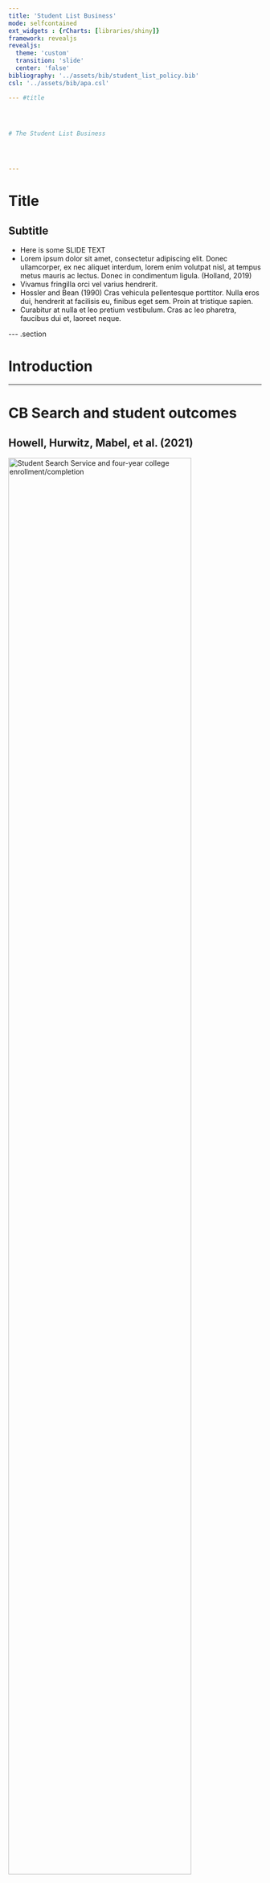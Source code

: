 ```yaml
---
title: 'Student List Business'
mode: selfcontained
ext_widgets : {rCharts: [libraries/shiny]}
framework: revealjs
revealjs:
  theme: 'custom'
  transition: 'slide'
  center: 'false'
bibliography: '../assets/bib/student_list_policy.bib'
csl: '../assets/bib/apa.csl'

--- #title




# The Student List Business




---
```


# Title
## Subtitle

- Here is some SLIDE TEXT
- Lorem ipsum dolor sit amet, consectetur adipiscing elit. Donec ullamcorper, ex nec aliquet interdum, lorem enim volutpat nisl, at tempus metus mauris ac lectus. Donec in condimentum ligula. (Holland, 2019)
- Vivamus fringilla orci vel varius hendrerit. 
- Hossler and Bean (1990) Cras vehicula pellentesque porttitor. Nulla eros dui, hendrerit at facilisis eu, finibus eget sem. Proin at tristique sapien. 
- Curabitur at nulla et leo pretium vestibulum. Cras ac leo pharetra, faucibus dui et, laoreet neque.

--- .section

# Introduction


---

# CB Search and student outcomes
## Howell, Hurwitz, Mabel, et al. (2021)



<img src="assets/fig/cb-fig-1.png" title="Student Search Service and four-year college enrollment/completion" alt="Student Search Service and four-year college enrollment/completion" width="85%" />

---

# How could student lists be so important for college access?

<br>

The US market for higher education
- National voucher system
  - Federal/state student aid, household savings, follow students to institutions
  - T4 institutions have incentive to provide access
- Title IV institutions
  - Allowed to enroll students that receive federal financial aid
  - Tuition is largest revenue sources, including T4 aid
  - Institutions have financial incentive to enroll students who receive T4 aid

<br>

Student lists
- A matchmaking intermediary that connects institutions to prospects
- Institutions need students to survive and meet enrollment goals
  - Problem: don't know who these prospects are or how to contact them
  - Student list business overcomes this problem


--- &twocol

# Two-column layout
## w/ image

*** =left

- Lorem ipsum dolor sit amet, consectetur adipiscing elit. Donec ullamcorper, ex nec aliquet interdum, lorem enim volutpat nisl, at tempus metus mauris ac lectus. Donec in condimentum ligula. 
- Vivamus fringilla orci vel varius hendrerit. 
- Cras vehicula pellentesque porttitor. Nulla eros dui, hendrerit at facilisis eu, finibus eget sem. Proin at tristique sapien. 
- Curabitur at nulla et leo pretium vestibulum. Cras ac leo pharetra, faucibus dui et, laoreet neque.

*** =right

<img src="../assets/images/enrollment_funnel.png" alt="Enrollment Funnel" style="width:65%;margin:0 auto;">


---

# Embed interactive components
## Maps

<iframe src="https://cyouh95.github.io/third-way-report/assets/maps/map_income.html" width="100%" style="margin-top: 10px;" allowtransparency="true"></iframe>


---

# Embed interactive components
## Shiny apps

<iframe src="https://jkcf.shinyapps.io/dashboard/" width="100%" style="margin-top: 10px;" allowtransparency="true"></iframe>


--- .section

# Student List Business/Market Dynamics


---

# Title
## Subtitle

- Lorem ipsum dolor sit amet, consectetur adipiscing elit. Donec ullamcorper, ex nec aliquet interdum, lorem enim volutpat nisl, at tempus metus mauris ac lectus. Donec in condimentum ligula.
- Vivamus fringilla orci vel varius hendrerit. 
- Cras vehicula pellentesque porttitor. Nulla eros dui, hendrerit at facilisis eu, finibus eget sem. Proin at tristique sapien. 
- Curabitur at nulla et leo pretium vestibulum. Cras ac leo pharetra, faucibus dui et, laoreet neque.


--- .section

# Empirical Analyses


---

# Title
## Subtitle

- Lorem ipsum dolor sit amet, consectetur adipiscing elit. Donec ullamcorper, ex nec aliquet interdum, lorem enim volutpat nisl, at tempus metus mauris ac lectus. Donec in condimentum ligula.
- Vivamus fringilla orci vel varius hendrerit. 
- Cras vehicula pellentesque porttitor. Nulla eros dui, hendrerit at facilisis eu, finibus eget sem. Proin at tristique sapien. 
- Curabitur at nulla et leo pretium vestibulum. Cras ac leo pharetra, faucibus dui et, laoreet neque.


--- .section

# Policy


---

# Title
## Subtitle

- Lorem ipsum dolor sit amet, consectetur adipiscing elit. Donec ullamcorper, ex nec aliquet interdum, lorem enim volutpat nisl, at tempus metus mauris ac lectus. Donec in condimentum ligula.
- Vivamus fringilla orci vel varius hendrerit. 
- Cras vehicula pellentesque porttitor. Nulla eros dui, hendrerit at facilisis eu, finibus eget sem. Proin at tristique sapien. 
- Curabitur at nulla et leo pretium vestibulum. Cras ac leo pharetra, faucibus dui et, laoreet neque.


--- #references

# References
## &nbsp;

<p><a id='bib-RN4324'></a><a href="#cite-RN4324">[1]</a><cite>
M. M. Holland.
<em>Divergent paths to college: Race, class, and inequality in high schools</em>.
Rutgers University Press, 2019.
DOI: <a href="https://doi.org/10.36019/9780813590288">10.36019/9780813590288</a>.</cite></p>

<p><a id='bib-RN2771'></a><a href="#cite-RN2771">[2]</a><cite>
D. Hossler and J. P. Bean.
<em>The strategic management of college enrollments</em>.
Jossey-Bass higher education series.
Jossey-Bass, 1990, p. xxii, 330 p.
ISBN: 1555422926.</cite></p>
